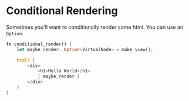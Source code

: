 # Conditional Rendering

Sometimes you'll want to conditionally render some html. You can use an `Option`.

```rust
fn conditional_render() {
    let maybe_render: Option<VirtualNode> = make_view();

    html! {
        <div>
            <h1>Hello World</h1>
            { maybe_render }
        </div>
    }
}
```
